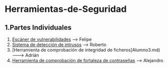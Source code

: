 # Herramientas-de-Seguridad

## 1.Partes Individuales

1. [Escáner de vulnerabilidades](Alumno1.md) --> Felipe
2. [Sistema de detección de intrusos](Alumno2.md) --> Roberto
3. [Herramienta de comprobación de integridad de ficheros]Alumno3.md) --->  Adrián
4. [Herramienta de comprobación de fortaleza de contraseñas]() --> Alejandro